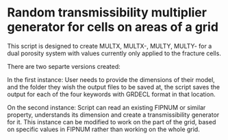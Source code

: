 # Random transmissibility multiplier generator for cells on areas of a grid

This script is designed to create MULTX, MULTX-, MULTY, MULTY- for a dual porosity system with values currently only applied to the fracture cells.

There are two separte versions created:

In the first instance:
User needs to provide the dimensions of their model, and the folder they wish the output files to be saved at, the script saves the output for each of the four keywords with GRDECL format in that location.

On the second instance:
Script can read an existing FIPNUM or similar property, understands its dimension and create a transmissibility generator for it. This instance can be modified to work on the part of the grid, based on specific values in FIPNUM rather than working on the whole grid.
